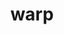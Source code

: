 ---
category: 4-letters
denotation: null
name: warp
reference_link: https://www.etymonline.com/word/warp
root_language: null
root_name: null
title: warp
type: free
word_sums:
- respelling: warp
  sum: 'Warp + '
---
